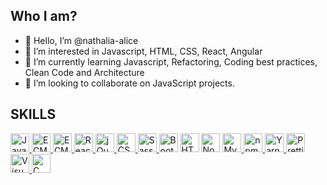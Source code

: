 ## Who I am?

- 👋 Hello, I’m @nathalia-alice
- 👀 I’m interested in Javascript, HTML, CSS, React, Angular
- 🌱 I’m currently learning Javascript, Refactoring, Coding best practices, Clean Code and Architecture
- 💞️ I’m looking to collaborate on JavaScript projects.

## SKILLS

<a href="https://developer.mozilla.org/en-US/docs/Web/JavaScript" title="JavaScript">
    <img src="https://github.com/get-icon/geticon/raw/master/icons/javascript.svg" alt="JavaScript" width="30px"
        height="30px">
</a>
<a href="https://tc39.es/ecma262/" title="ECMAScript 6">
    <img src="https://github.com/get-icon/geticon/raw/master/icons/es6.svg" alt="ECMAScript 6" width="30px"
        height="30px">
</a>
<a href="https://knockoutjs.com/" title="KnockoutJs">
    <img src="https://github.com/get-icon/geticon/raw/master/icons/knockout.svg" alt="ECMAScript 6" width="30px"
        height="30px">
</a>
<a href="https://reactjs.org/" title="React">
    <img src="https://github.com/get-icon/geticon/raw/master/icons/react.svg" alt="React" width="30px" height="30px">
</a>
<a href="https://jquery.com/" title="jQuery">
    <img src="https://github.com/get-icon/geticon/raw/master/icons/jquery-icon.svg" alt="jQuery" width="30px"
        height="30px">
</a>
<a href="https://www.w3.org/TR/CSS/" title="CSS3">
    <img src="https://github.com/get-icon/geticon/raw/master/icons/css-3.svg" alt="CSS3" width="30px" height="30px">
</a>
<a href="https://sass-lang.com/" title="Sass">
    <img src="https://github.com/get-icon/geticon/raw/master/icons/sass.svg" alt="Sass" width="30px" height="30px">
</a>
<a href="https://getbootstrap.com/" title="Bootstrap">
    <img src="https://github.com/get-icon/geticon/raw/master/icons/bootstrap.svg" alt="Bootstrap" width="30px"
        height="30px"></a>
<a href="https://www.w3.org/TR/html5/" title="HTML5">
    <img src="https://github.com/get-icon/geticon/raw/master/icons/html-5.svg" alt="HTML5" width="30px"
        height="30px"></a>
<a href="https://nodejs.org/" title="Node.js">
    <img src="https://github.com/get-icon/geticon/raw/master/icons/nodejs-icon.svg" alt="Node.js" width="30px"
        height="30px"></a>
<a href="https://dev.mysql.com/" title="MySQL">
    <img src="https://github.com/get-icon/geticon/raw/master/icons/mysql.svg" alt="MySQL" width="30px" height="30px">
</a>
<a href="https://www.npmjs.com/" title="npm">
    <img src="https://github.com/get-icon/geticon/raw/master/icons/npm.svg" alt="npm" width="30px" height="30px">
</a>
<a href="https://yarnpkg.com/" title="Yarn">
    <img src="https://github.com/get-icon/geticon/raw/master/icons/yarn.svg" alt="Yarn" width="30px" height="30px">
</a>
<a href="https://prettier.io/" title="Prettier">
    <img src="https://github.com/get-icon/geticon/raw/master/icons/prettier.svg" alt="Prettier" width="30px"
        height="30px">
</a>
<a href="https://code.visualstudio.com/" title="Visual Studio Code">
    <img src="https://github.com/get-icon/geticon/raw/master/icons/visual-studio-code.svg" alt="Visual Studio Code"
        width="30px" height="30px">
</a>
<a href="https://lesscss.org/" title="Less">
    <img src="https://github.com/get-icon/geticon/raw/master/icons/less.svg" alt="C" width="30px" height="30px">
</a>
        
## 
